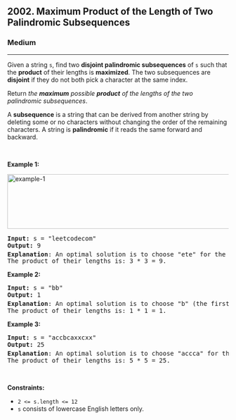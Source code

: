 <h2>2002. Maximum Product of the Length of Two Palindromic Subsequences</h2><h3>Medium</h3><hr><div><p>Given a string <code>s</code>, find two <strong>disjoint palindromic subsequences</strong> of <code>s</code> such that the <strong>product</strong> of their lengths is <strong>maximized</strong>. The two subsequences are <strong>disjoint</strong> if they do not both pick a character at the same index.</p>

<p>Return <em>the <strong>maximum</strong> possible <strong>product</strong> of the lengths of the two palindromic subsequences</em>.</p>

<p>A <strong>subsequence</strong> is a string that can be derived from another string by deleting some or no characters without changing the order of the remaining characters. A string is <strong>palindromic</strong> if it reads the same forward and backward.</p>

<p>&nbsp;</p>
<p><strong>Example 1:</strong></p>
<img alt="example-1" src="https://assets.leetcode.com/uploads/2021/08/24/two-palindromic-subsequences.png" style="width: 550px; height: 124px;">
<pre><strong>Input:</strong> s = "leetcodecom"
<strong>Output:</strong> 9
<strong>Explanation</strong>: An optimal solution is to choose "ete" for the 1<sup>st</sup> subsequence and "cdc" for the 2<sup>nd</sup> subsequence.
The product of their lengths is: 3 * 3 = 9.
</pre>

<p><strong>Example 2:</strong></p>

<pre><strong>Input:</strong> s = "bb"
<strong>Output:</strong> 1
<strong>Explanation</strong>: An optimal solution is to choose "b" (the first character) for the 1<sup>st</sup> subsequence and "b" (the second character) for the 2<sup>nd</sup> subsequence.
The product of their lengths is: 1 * 1 = 1.
</pre>

<p><strong>Example 3:</strong></p>

<pre><strong>Input:</strong> s = "accbcaxxcxx"
<strong>Output:</strong> 25
<strong>Explanation</strong>: An optimal solution is to choose "accca" for the 1<sup>st</sup> subsequence and "xxcxx" for the 2<sup>nd</sup> subsequence.
The product of their lengths is: 5 * 5 = 25.
</pre>

<p>&nbsp;</p>
<p><strong>Constraints:</strong></p>

<ul>
	<li><code>2 &lt;= s.length &lt;= 12</code></li>
	<li><code>s</code> consists of lowercase English letters only.</li>
</ul>
</div>